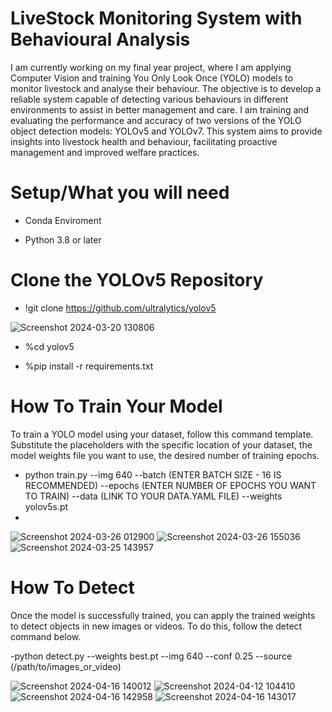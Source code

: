 # LiveStock Monitoring System with Behavioural Analysis

I am currently working on my final year project, where I am applying Computer Vision and training You Only Look Once (YOLO) models to monitor livestock and analyse their behaviour. The objective is to develop a reliable system capable of detecting various behaviours in different environments to assist in better management and care. I am training and evaluating the performance and accuracy of two versions of the YOLO object detection models: YOLOv5 and YOLOv7. This system aims to provide insights into livestock health and behaviour, facilitating proactive management and improved welfare practices.

# Setup/What you will need
- Conda Enviroment

- Python 3.8 or later

# Clone the YOLOv5 Repository

- !git clone https://github.com/ultralytics/yolov5

![Screenshot 2024-03-20 130806](https://github.com/MarkConnolly1/Livestock-Monitoring/assets/121117520/f7ec5eef-2219-4ece-a2e4-ac917fdb0ce5)

- %cd yolov5
  
- %pip install -r requirements.txt
  
# How To Train Your Model

To train a YOLO model using your dataset, follow this command template. Substitute the placeholders with the specific location of your dataset, the model weights file you want to use, the desired number of training epochs.

- python train.py --img 640 --batch (ENTER BATCH SIZE - 16 IS RECOMMENDED) --epochs (ENTER NUMBER OF EPOCHS YOU WANT TO TRAIN) --data (LINK TO YOUR DATA.YAML FILE) --weights yolov5s.pt
- 
![Screenshot 2024-03-26 012900](https://github.com/MarkConnolly1/Livestock-Monitoring/assets/121117520/8b07f791-789e-4e75-b53f-220ea33a605d)
![Screenshot 2024-03-26 155036](https://github.com/MarkConnolly1/Livestock-Monitoring/assets/121117520/c21814eb-e7fd-47eb-a5ad-511a5aca99ea)
![Screenshot 2024-03-25 143957](https://github.com/MarkConnolly1/Livestock-Monitoring/assets/121117520/2f9ab945-13ba-4877-97ac-bc95f8eaa0cd)


# How To Detect
Once the model is successfully trained, you can apply the trained weights to detect objects in new images or videos. To do this, follow the detect command below.

-python detect.py --weights best.pt --img 640 --conf 0.25 --source (/path/to/images_or_video)

![Screenshot 2024-04-16 140012](https://github.com/MarkConnolly1/Livestock-Monitoring/assets/121117520/6211afe9-7333-458c-8ff4-85af7a7023c0)
![Screenshot 2024-04-12 104410](https://github.com/MarkConnolly1/Livestock-Monitoring/assets/121117520/0f169071-4416-44a6-9ab0-c43478faee32)
![Screenshot 2024-04-16 142958](https://github.com/MarkConnolly1/Livestock-Monitoring/assets/121117520/cab8721e-53c1-4b0d-a08e-e003a65beec6)
![Screenshot 2024-04-16 143017](https://github.com/MarkConnolly1/Livestock-Monitoring/assets/121117520/2c61d4c5-e1b1-499e-9459-b875d96b29be)


